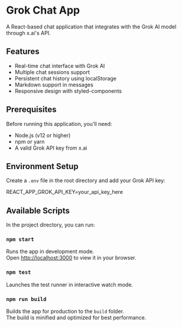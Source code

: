 # Grok Chat App

A React-based chat application that integrates with the Grok AI model through x.ai's API.

## Features

- Real-time chat interface with Grok AI
- Multiple chat sessions support
- Persistent chat history using localStorage
- Markdown support in messages
- Responsive design with styled-components

## Prerequisites

Before running this application, you'll need:

- Node.js (v12 or higher)
- npm or yarn
- A valid Grok API key from x.ai

## Environment Setup

Create a `.env` file in the root directory and add your Grok API key:

REACT_APP_GROK_API_KEY=your_api_key_here

## Available Scripts

In the project directory, you can run:

### `npm start`

Runs the app in development mode.\
Open [http://localhost:3000](http://localhost:3000) to view it in your browser.

### `npm test`

Launches the test runner in interactive watch mode.

### `npm run build`

Builds the app for production to the `build` folder.\
The build is minified and optimized for best performance.